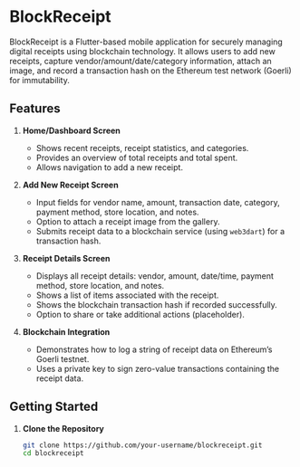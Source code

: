 # BlockReceipt

BlockReceipt is a Flutter-based mobile application for securely managing digital receipts using blockchain technology. It allows users to add new receipts, capture vendor/amount/date/category information, attach an image, and record a transaction hash on the Ethereum test network (Goerli) for immutability.

## Features

1. **Home/Dashboard Screen**
   - Shows recent receipts, receipt statistics, and categories.
   - Provides an overview of total receipts and total spent.
   - Allows navigation to add a new receipt.

2. **Add New Receipt Screen**
   - Input fields for vendor name, amount, transaction date, category, payment method, store location, and notes.
   - Option to attach a receipt image from the gallery.
   - Submits receipt data to a blockchain service (using `web3dart`) for a transaction hash.

3. **Receipt Details Screen**
   - Displays all receipt details: vendor, amount, date/time, payment method, store location, and notes.
   - Shows a list of items associated with the receipt.
   - Shows the blockchain transaction hash if recorded successfully.
   - Option to share or take additional actions (placeholder).

4. **Blockchain Integration**
   - Demonstrates how to log a string of receipt data on Ethereum’s Goerli testnet.
   - Uses a private key to sign zero-value transactions containing the receipt data.

## Getting Started

1. **Clone the Repository**  
   ```bash
   git clone https://github.com/your-username/blockreceipt.git
   cd blockreceipt
